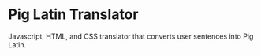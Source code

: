 # Pig Latin Translator
Javascript, HTML, and CSS translator that converts user sentences into Pig Latin. 
